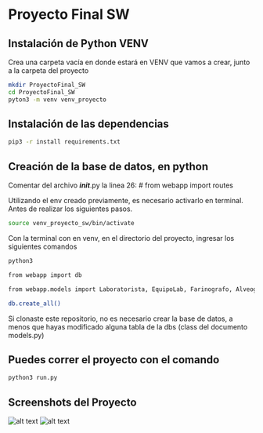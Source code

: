 # Proyecto Final SW

## Instalación de Python VENV
Crea una carpeta vacía en donde estará en VENV que vamos a crear, junto a la carpeta del proyecto
```sh
mkdir ProyectoFinal_SW
cd ProyectoFinal_SW
pyton3 -m venv venv_proyecto
```

## Instalación de las dependencias

```sh
pip3 -r install requirements.txt
```

## Creación de la base de datos, en python
Comentar del archivo ___init___.py la linea 26: # from webapp import routes

Utilizando el env creado previamente, es necesario activarlo en terminal. Antes de realizar los siguientes pasos.
```sh
source venv_proyecto_sw/bin/activate
```

Con la terminal con en venv, en el directorio del proyecto, ingresar los siguientes comandos
```sh
python3
```
```sh
from webapp import db
```
```sh
from webapp.models import Laboratorista, EquipoLab, Farinografo, Alveografo, Cliente, Orden, Lote, Inspeccion, Certificado
```
```sh
db.create_all()
```


Si clonaste este repositorio, no es necesario crear la base de datos, a menos que hayas modificado alguna tabla de la dbs (class del documento models.py)

## Puedes correr el proyecto con el comando

```sh
python3 run.py
```

## Screenshots del Proyecto

![alt text](https://i.postimg.cc/YCvZPcn9/Screen-Shot-2021-11-30-at-3-17-56-p-m.png)
![alt text](https://i.postimg.cc/LsCTFhJF/Screen-Shot-2021-11-30-at-3-26-00-p-m.png)
